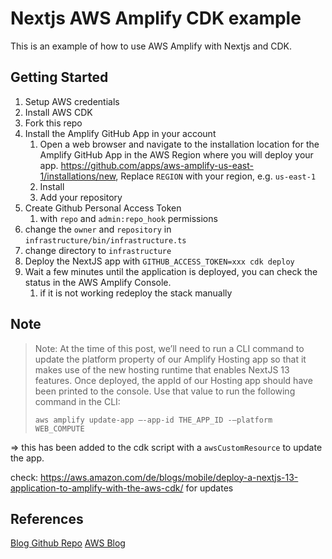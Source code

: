 # Nextjs AWS Amplify CDK example

This is an example of how to use AWS Amplify with Nextjs and CDK.

## Getting Started

1. Setup AWS credentials
2. Install AWS CDK
3. Fork this repo
4. Install the Amplify GitHub App in your account
   1. Open a web browser and navigate to the installation location for the Amplify GitHub App in the AWS Region where you will deploy your app. https://github.com/apps/aws-amplify-us-east-1/installations/new, Replace `REGION` with your region, e.g. `us-east-1`
   2. Install
   3. Add your repository
5. Create Github Personal Access Token
   1. with `repo` and `admin:repo_hook` permissions
6. change the `owner` and `repository` in `infrastructure/bin/infrastructure.ts`
7. change directory to `infrastructure`
8. Deploy the NextJS app with `GITHUB_ACCESS_TOKEN=xxx cdk deploy`
9. Wait a few minutes until the application is deployed, you can check the status in the AWS Amplify Console.
   1.  if it is not working redeploy the stack manually

## Note
> Note: At the time of this post, we’ll need to run a CLI command to update the platform property of our Amplify Hosting app so that it makes use of the new hosting runtime that enables NextJS 13 features. Once deployed, the appId of our Hosting app should have been printed to the console. Use that value to run the following command in the CLI:
> 
> `aws amplify update-app –-app-id THE_APP_ID -–platform WEB_COMPUTE`

=> this has been added to the cdk script with a `awsCustomResource` to update the app. 

check: https://aws.amazon.com/de/blogs/mobile/deploy-a-nextjs-13-application-to-amplify-with-the-aws-cdk/ for updates
## References

[Blog Github Repo](https://github.com/focusOtter/cdk-fullstack-kitchen-sink/tree/with-hosting)
[AWS Blog](https://aws.amazon.com/de/blogs/mobile/deploy-a-nextjs-13-application-to-amplify-with-the-aws-cdk/)
